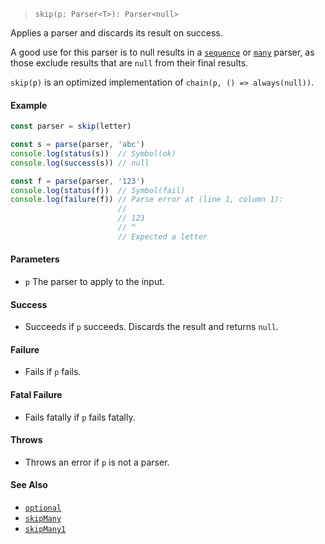 <!--
 Copyright (c) 2020 Thomas J. Otterson
 
 This software is released under the MIT License.
 https://opensource.org/licenses/MIT
-->

> `skip(p: Parser<T>): Parser<null>`

Applies a parser and discards its result on success.

A good use for this parser is to null results in a [`sequence`](sequence.md) or [`many`](many.md) parser, as those exclude results that are `null` from their final results.

`skip(p)` is an optimized implementation of `chain(p, () => always(null))`.

#### Example

```javascript
const parser = skip(letter)

const s = parse(parser, 'abc')
console.log(status(s))  // Symbol(ok)
console.log(success(s)) // null

const f = parse(parser, '123')
console.log(status(f))  // Symbol(fail)
console.log(failure(f)) // Parse error at (line 1, column 1):
                        //
                        // 123
                        // ^
                        // Expected a letter
```

#### Parameters

* `p` The parser to apply to the input.

#### Success

* Succeeds if `p` succeeds. Discards the result and returns `null`.

#### Failure

* Fails if `p` fails.

#### Fatal Failure

* Fails fatally if `p` fails fatally.

#### Throws

* Throws an error if `p` is not a parser.

#### See Also

* [`optional`](optional.md)
* [`skipMany`](skipmany.md)
* [`skipMany1`](skipmany1.md)